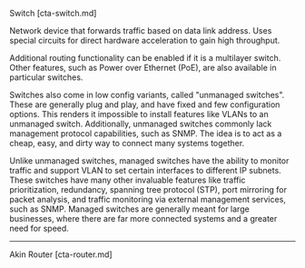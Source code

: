 Switch [cta-switch.md]

Network device that forwards traffic based on data link address. Uses special
circuits for direct hardware acceleration to gain high throughput.

Additional routing functionality can be enabled if it is a multilayer switch.
Other features, such as Power over Ethernet (PoE), are also available in
particular switches.

Switches also come in low config variants, called "unmanaged switches". These
are generally plug and play, and have fixed and few configuration options. This
renders it impossible to install features like VLANs to an unmanaged switch.
Additionally, unmanaged switches commonly lack management protocol capabilities,
such as SNMP. The idea is to act as a cheap, easy, and dirty way to connect many
systems together.

Unlike unmanaged switches, managed switches have the ability to monitor traffic
and support VLAN to set certain interfaces to different IP subnets. These
switches have many other invaluable features like traffic prioritization,
redundancy, spanning tree protocol (STP), port mirroring for packet analysis,
and traffic monitoring via external management services, such as SNMP. Managed
switches are generally meant for large businesses, where there are far more
connected systems and a greater need for speed.

---

Akin
Router [cta-router.md]
